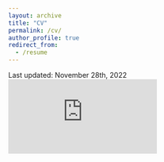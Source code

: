 ```yaml
---
layout: archive
title: "CV"
permalink: /cv/
author_profile: true
redirect_from:
  - /resume
---
```


Last updated: November 28th, 2022
<embed src="https://smeisler.github.io/files/StevenMeisler_CV.pdf" type="application/pdf" />
